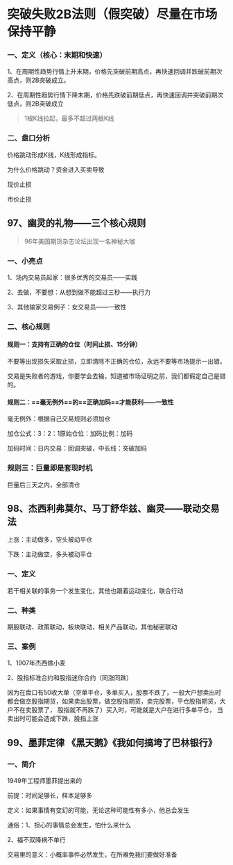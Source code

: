 # 突破失败2B法则（假突破）尽量在市场保持平静

### 一、定义（核心：末期和快速）

1、在周期性趋势行情上升末期，价格先突破前期高点，再快速回调并跌破前期次高点，则2B突破成立。

2、在周期性趋势行情下降末期，价格先跌破前期低点，再快速回调并突破前期次低点，则2B突破成立

> 1根K线拉起，最多不超过两根K线

### 二、盘口分析

价格跳动形成K线，K线形成指标。

为什么价格跳动？资金进入买卖导致

现价止损

市价止损





## 97、幽灵的礼物——三个核心规则

> 96年美国期货杂志论坛出现一名神秘大咖

### 一、小亮点

1、场内交易员起家：很多优秀的交易员——实践

2、去做，不要想：从想到做不能超过三秒——执行力

3、其他输家交易例子：女交易员——一致性

### 二、核心规则

#### 规则一：支持有正确的仓位（时间止损、15分钟）

不要等出现损失采取止损，立即清除不正确的仓位，永远不要等市场提示一出错。

交易是失败者的游戏，你要学会去输，知道被市场证明之前，我们都假定自己是错的。

#### 规则二：==毫无例外==的==正确加码==才能获利——一致性

毫无例外：根据自己交易规则必须加仓

加仓公式：3：2：1原始仓位：加码比例：加码

加码时间：日内交易：回调突破，中长线：突破加码

### 规则三：巨量即是套现时机

巨量后三天之内，全部清仓

## 98、杰西利弗莫尔、马丁舒华兹、幽灵——联动交易法

上涨：主动做多，空头被动平仓

下跌：主动做空，多头被动平仓

### 一、定义

若干相关联的事务一个发生变化，其他也跟着运动变化，联合行动

### 二、种类

期股联动、政策联动，板块联动，相关产品联动，其他秘密联动

### 三、案例

1、1907年杰西做小麦

2、股指标准合约和股指迷你合约（同涨同跌）

因为在盘口有50收大单（空单平仓，多单买入，股票不跌了，一般大户想卖出时都会做空股指期货，如果卖出股票，做空股指期货，卖完股票，平仓股指期货，大户不在卖股票了， 股指就不再跌了）买入时，可能就是大户在进行多单平仓， 当卖出时可能会造成下跌，股指上涨



## 99、墨菲定律 《黑天鹅》《我如何搞垮了巴林银行》

### 一、简介

1949年工程师墨菲提出来的

前提：时间足够长，样本足够多

定义：如果事情有变幻的可能，无论这种可能性有多小，他总会发生

通俗：1、担心的事情总会发生，怕什么来什么

2、福不双降祸不单行

交易里的意义：小概率事件必然发生，在所难免我们要做好准备
